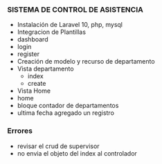### SISTEMA DE CONTROL DE ASISTENCIA
- Instalación de Laravel 10, php, mysql
- Integracion de Plantillas
 - dashboard
 - login
 - register
- Creación de modelo y recurso de departamento
- Vista departamento
  - index
  - create
- Vista Home
 - home
 - bloque contador de departamentos
 - ultima fecha agregado un registro

### Errores

- revisar el crud de supervisor
- no envia el objeto del index al controlador
